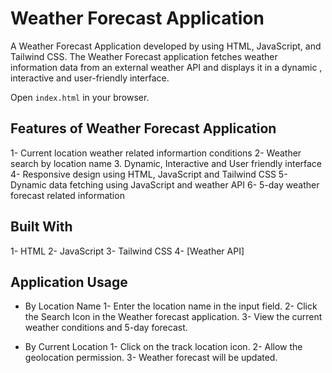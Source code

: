 # Weather Forecast Application

A Weather Forecast Application developed by using HTML, JavaScript, and Tailwind CSS. The Weather Forecast application fetches weather information data from an external weather API and displays it in a dynamic , interactive and user-friendly interface.



 Open `index.html` in your browser.



## Features of Weather Forecast Application

1- Current location weather related informartion conditions
2- Weather search by location name
3. Dynamic, Interactive and User friendly interface
4- Responsive design using HTML, JavaScript and Tailwind CSS
5- Dynamic data fetching using JavaScript and weather API
6- 5-day weather forecast related information
 

## Built With

1- HTML
2- JavaScript
3- Tailwind CSS
4- [Weather API]


## Application Usage

- By Location Name
    1- Enter the location name in the input field.
    2- Click the Search Icon in the Weather forecast application.
    3- View the current weather conditions and 5-day forecast.

- By Current Location
    1- Click on the track location icon.
    2- Allow the geolocation permission.
    3- Weather forecast will be updated.
